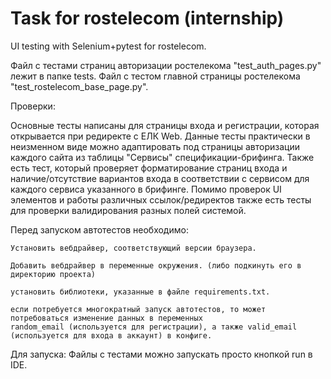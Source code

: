 # Task for rostelecom (internship)

UI testing with Selenium+pytest for rostelecom.

Файл с тестами страниц авторизации ростелекома "test_auth_pages.py" лежит в папке tests.
Файл с тестом главной страницы ростелекома "test_rostelecom_base_page.py".

Проверки:

Основные тесты написаны для страницы входа и регистрации, которая открывается при редиректе с ЕЛК Web. Данные тесты практически в неизменном виде можно адаптировать под страницы авторизации каждого сайта из таблицы "Сервисы" спецификации-брифинга.
Также есть тест, который проверяет форматирование страниц входа и наличие/отсутствие вариантов входа в соответствии с сервисом для каждого сервиса указанного в брифинге.
Помимо проверок UI элементов и работы различных ссылок/редиректов также есть тесты для проверки валидирования разных полей системой.

Перед запуском автотестов необходимо:


	Установить вебдрайвер, соответствующий версии браузера.

 	Добавить вебдрайвер в переменные окружения. (либо подкинуть его в директорию проекта)

	установить библиотеки, указанные в файле requirements.txt.
 
	если потребуется многократный запуск автотестов, то может потребоваться изменение данных в переменных
 	random_email (используется для регистрации), а также valid_email (используется для входа в аккаунт) в конфиге.
	
Для запуска:
Файлы с тестами можно запускать просто кнопкой run в IDE.
